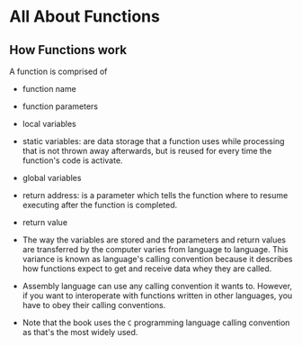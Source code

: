 # All About Functions

## How Functions work

A function is comprised of

* function name
* function parameters
* local variables
* static variables: are data storage that a function uses while
  processing that is not thrown away afterwards, but is reused for
  every time the function's code is activate.
* global variables
* return address: is a parameter which tells the function where to
  resume executing after the function is completed.
* return value

* The way the variables are stored and the parameters and return
values are transferred by the computer varies from language to
language. This variance is known as language's calling convention
because it describes how functions expect to get and receive data whey
they are called.

* Assembly language can use any calling convention it wants
  to. However, if you want to interoperate with functions written in
  other languages, you have to obey their calling conventions.

* Note that the book uses the `C` programming language calling
  convention as that's the most widely used.

